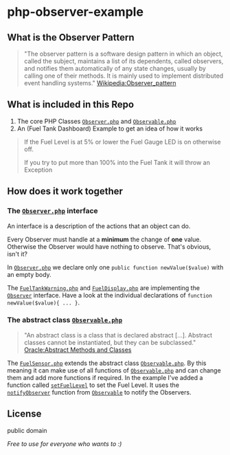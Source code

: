 # php-observer-example

## What is the Observer Pattern

> "The observer pattern is a software design pattern in which an object, called the subject, 
> maintains a list of its dependents, called observers, and notifies them automatically of 
> any state changes, usually by calling one of their methods. It is mainly used to implement 
> distributed event handling systems." [Wikipedia:Observer_pattern](https://en.wikipedia.org/wiki/Observer_pattern) 

## What is included in this Repo

1. The core PHP Classes [`Observer.php`](Observer.php) and [`Observable.php`](Observable.php)
2. An (Fuel Tank Dashboard) Example to get an idea of how it works

> If the Fuel Level is at 5% or lower the Fuel Gauge LED is on otherwise off.
>
> If you try to put more than 100% into the Fuel Tank it will throw an Exception

## How does it work together

### The [`Observer.php`](Observer.php) interface

An interface is a description of the actions that an object can do.

Every Observer must handle at a **minimum** the change of **one** value. 
Otherwise the Observer would have nothing to observe. That's obvious, isn't it?

In [`Observer.php`](Observer.php#L8) we declare only one `public function newValue($value)` with an empty body.

The [`FuelTankWarning.php`](FuelTankWarning.php#L17) and [`FuelDisplay.php`](FuelDisplay.php#L8) are implementing the [`Observer`](Observer.php) interface. 
Have a look at the individual declarations of `function newValue($value){ ... }`.

### The abstract class [`Observable.php`](Observable.php)

>"An abstract class is a class that is declared abstract [...]. 
>Abstract classes cannot be instantiated, but they can be subclassed." [Oracle:Abstract Methods and Classes](https://docs.oracle.com/javase/tutorial/java/IandI/abstract.html)

The [`FuelSensor.php`](FuelSensor.php#L2) extends the abstract class [`Observable.php`](Observable.php). 
By this meaning it can make use of all functions of [`Observable.php`](Observable.php) and can change them and add more functions if required. 
In the example I've added a function called [`setFuelLevel`](FuelSensor.php#L10) to set the Fuel Level. It uses the [`notifyObserver`](FuelSensor.php#L12) function 
from [`Observable`](Observable.php#L28) to notify the Observers.

## License 
public domain

*Free to use for everyone who wants to :)*
